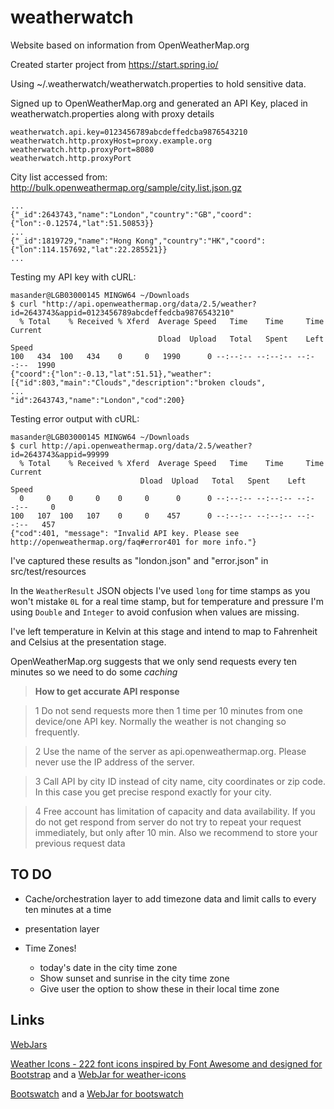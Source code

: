 # weatherwatch
Website based on information from OpenWeatherMap.org 

Created starter project from https://start.spring.io/

Using ~/.weatherwatch/weatherwatch.properties to hold sensitive data.

Signed up to OpenWeatherMap.org and generated an API Key, placed in weatherwatch.properties along with proxy details

    weatherwatch.api.key=0123456789abcdeffedcba9876543210
    weatherwatch.http.proxyHost=proxy.example.org
    weatherwatch.http.proxyPort=8080
    weatherwatch.http.proxyPort

City list accessed from: <http://bulk.openweathermap.org/sample/city.list.json.gz>

    ...
    {"_id":2643743,"name":"London","country":"GB","coord":{"lon":-0.12574,"lat":51.50853}}
    ...
    {"_id":1819729,"name":"Hong Kong","country":"HK","coord":{"lon":114.157692,"lat":22.285521}}
    ...

Testing my API key with cURL:

    masander@LGB03000145 MINGW64 ~/Downloads
    $ curl "http://api.openweathermap.org/data/2.5/weather?id=2643743&appid=0123456789abcdeffedcba9876543210"
      % Total    % Received % Xferd  Average Speed   Time    Time     Time  Current
                                     Dload  Upload   Total   Spent    Left  Speed
    100   434  100   434    0     0   1990      0 --:--:-- --:--:-- --:--:--  1990
    {"coord":{"lon":-0.13,"lat":51.51},"weather":[{"id":803,"main":"Clouds","description":"broken clouds",
    ...
    "id":2643743,"name":"London","cod":200}

Testing error output with cURL:

    masander@LGB03000145 MINGW64 ~/Downloads
    $ curl http://api.openweathermap.org/data/2.5/weather?id=2643743&appid=99999
      % Total    % Received % Xferd  Average Speed   Time    Time     Time  Current
                                 Dload  Upload   Total   Spent    Left  Speed
      0     0    0     0    0     0      0      0 --:--:-- --:--:-- --:--:--     0
    100   107  100   107    0     0    457      0 --:--:-- --:--:-- --:--:--   457
    {"cod":401, "message": "Invalid API key. Please see http://openweathermap.org/faq#error401 for more info."}


I've captured these results as "london.json" and "error.json" in src/test/resources


In the `WeatherResult` JSON objects I've used `long` for time stamps as you won't mistake `0L` for a real time stamp, but for temperature and pressure I'm using `Double` and `Integer` to avoid confusion when values are missing. 

I've left temperature in Kelvin at this stage and intend to map to Fahrenheit and Celsius at the presentation stage. 

OpenWeatherMap.org suggests that we only send requests every ten minutes so we need to do some *caching* 

> **How to get accurate API response**

> 1 Do not send requests more then 1 time per 10 minutes from one device/one API key. Normally the weather is not changing so frequently.

> 2 Use the name of the server as api.openweathermap.org. Please never use the IP address of the server.

> 3 Call API by city ID instead of city name, city coordinates or zip code. In this case you get precise respond exactly for your city.

> 4 Free account has limitation of capacity and data availability. If you do not get respond from server do not try to repeat your request immediately, 
> but only after 10 min. Also we recommend to store your previous request data



## TO DO
- Cache/orchestration layer to add timezone data and limit calls to every ten minutes at a time

- presentation layer

- Time Zones!
  - today's date in the city time zone
  - Show sunset and sunrise in the city time zone
  - Give user the option to show these in their local time zone
  
## Links
[WebJars](http://www.webjars.org/)

[Weather Icons - 222 font icons inspired by Font Awesome and designed for Bootstrap](https://erikflowers.github.io/weather-icons/)
and a [WebJar for weather-icons](https://github.com/webjars/weather-icons)

[Bootswatch](http://bootswatch.com/) and a [WebJar for bootswatch](https://github.com/webjars/bootswatch)

